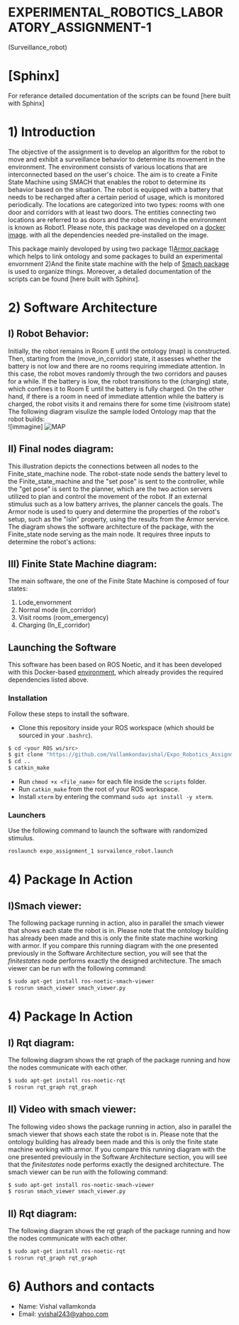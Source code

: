 # EXPERIMENTAL_ROBOTICS_LABORATORY_ASSIGNMENT-1
(Surveillance_robot) 

# [Sphinx]
For referance detailed documentation of the scripts can be found [here built with Sphinx]

# 1) Introduction
The objective of the assignment is to develop an algorithm for the robot to move and exhibit a surveillance behavior to determine its movement in the environment. The environment consists of various locations that are interconnected based on the user's choice. The aim is to create a Finite State Machine using SMACH that enables the robot to determine its behavior based on the situation. The robot is equipped with a battery that needs to be recharged after a certain period of usage, which is monitored periodically.
The locations are categorized into two types: rooms with one door and corridors with at least two doors. The entities connecting two locations are referred to as doors and the robot moving in the environment is known as Robot1.
Please note, this package was developed on a [docker image](https://hub.docker.com/r/carms84/exproblab). with all the dependencies needed pre-installed on the image.

This package mainly devoloped by using two package 
1)[Armor package](https://github.com/EmaroLab/armor) which helps to link ontology and some packages to build an experimental envornment
2)And the finite state machine with the help of  [Smach package](http://wiki.ros.org/smach) is used to organize things. Moreover, a detailed documentation of the scripts can be found [here built with Sphinx].

  



# 2) Software Architecture 
## I) Robot Behavior:  
Initially, the robot remains in Room E until the ontology (map) is constructed. Then, starting from the (move_in_corridor) state, it assesses whether the battery is not low and there are no rooms requiring immediate attention. In this case, the robot moves randomly through the two corridors and pauses for a while. If the battery is low, the robot transitions to the (charging) state, which confines it to Room E until the battery is fully charged. On the other hand, if there is a room in need of immediate attention while the battery is charged, the robot visits it and remains there for some time (visitroom state)  
The following diagram visulize the  sample loded  Ontology map that the robot builds:  
![immagine] ![MAP](https://user-images.githubusercontent.com/73067092/218581036-60d4779c-8891-4b07-881b-baa953429f72.png)


## II) Final nodes diagram:    
This illustration depicts the connections between all nodes to the Finite_state_machine node. The robot-state node sends the battery level to the Finite_state_machine and the "set pose" is sent to the controller, while the "get pose" is sent to the planner, which are the two action servers utilized to plan and control the movement of the robot. If an external stimulus such as a low battery arrives, the planner cancels the goals. The Armor node is used to query and determine the properties of the robot's setup, such as the "isIn" property, using the results from the Armor service. The diagram shows the software architecture of the package, with the Finite_state node serving as the main node. It requires three inputs to determine the robot's actions:
  





## III) Finite State Machine diagram:  
The main software, the one of the Finite State Machine is composed of four states: 
1) Lode_envornment
2) Normal mode (in_corridor)
3) Visit rooms (room_emergency)
4) Charging (In_E_corridor)



## Launching the Software

This software has been based on ROS Noetic, and it has been developed with this Docker-based
[environment](https://hub.docker.com/repository/docker/carms84/exproblab), which already 
provides the required dependencies listed above. 

### Installation

Follow these steps to install the software.
 - Clone this repository inside your ROS workspace (which should be sourced in your `.bashrc`).
 ```bash
$ cd <your ROS ws/src>
$ git clone "https://github.com/Vallamkondavishal/Expo_Robotics_Assignment-1.git"
$ cd ..
$ catkin_make
```
 
 - Run `chmod +x <file_name>` for each file inside the `scripts` folder.
 - Run `catkin_make` from the root of your ROS workspace.
 - Install `xterm` by entering the command `sudo apt install -y xterm`.

### Launchers

Use the following command to launch the software with randomized stimulus.
```bash
roslaunch expo_assignment_1 survailence_robot.launch 

```
# 4) Package In Action  
## I)Smach viewer:
The following package running in action, also in parallel the smach viewer that shows each state the robot is in. Please note that the ontology building has already been made and this is only the finite state machine working with armor. If you compare this running diagram with the one presented previously in the Software Architecture section, you will see that the *finitestates* node performs exactly the designed architecture.
The smach viewer can be run with the following command:

```bash
$ sudo apt-get install ros-noetic-smach-viewer
$ rosrun smach_viewer smach_viewer.py
```


# 4) Package In Action  
## I) Rqt diagram:  

The following diagram shows the rqt graph of the package running and how the nodes communicate with each other.

```bash
$ sudo apt-get install ros-noetic-rqt
$ rosrun rqt_graph rqt_graph
```


## II) Video with smach viewer:
The following video shows the package running in action, also in parallel the smach viewer that shows each state the robot is in. Please note that the ontology building has already been made and this is only the finite state machine working with armor. If you compare this running diagram with the one presented previously in the Software Architecture section, you will see that the *finitestates* node performs exactly the designed architecture.
The smach viewer can be run with the following command:

```bash
$ sudo apt-get install ros-noetic-smach-viewer
$ rosrun smach_viewer smach_viewer.py
```
   
 

## II) Rqt diagram:  

The following diagram shows the rqt graph of the package running and how the nodes communicate with each other.

```bash
$ sudo apt-get install ros-noetic-rqt
$ rosrun rqt_graph rqt_graph
```

# 6) Authors and contacts
* Name: Vishal vallamkonda
* Email: vvishal243@yahoo.com


